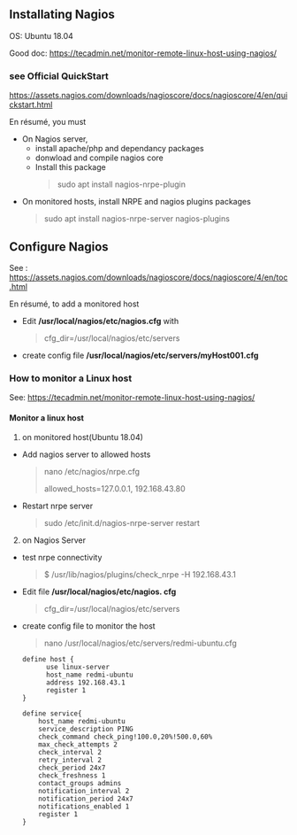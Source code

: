 ##  Installating Nagios
OS: Ubuntu 18.04 

Good doc: https://tecadmin.net/monitor-remote-linux-host-using-nagios/

### see Official QuickStart
https://assets.nagios.com/downloads/nagioscore/docs/nagioscore/4/en/quickstart.html

En résumé, you must
- On Nagios server,
  - install apache/php and dependancy packages
  - donwload and compile nagios core
  - Install this package
    > sudo apt install nagios-nrpe-plugin
- On monitored hosts, install NRPE and nagios plugins packages
  > sudo apt install nagios-nrpe-server nagios-plugins 

## Configure Nagios
See :
  https://assets.nagios.com/downloads/nagioscore/docs/nagioscore/4/en/toc.html

En résumé, to add a monitored host
- Edit **/usr/local/nagios/etc/nagios.cfg** with 

  > cfg_dir=/usr/local/nagios/etc/servers
  
- create config file **/usr/local/nagios/etc/servers/myHost001.cfg**

### How to monitor a Linux host
See: https://tecadmin.net/monitor-remote-linux-host-using-nagios/

#### Monitor a linux host
1. on monitored host(Ubuntu 18.04)
- Add nagios server to allowed hosts
  > nano /etc/nagios/nrpe.cfg
  >
  > allowed_hosts=127.0.0.1, 192.168.43.80
- Restart nrpe server
  > sudo /etc/init.d/nagios-nrpe-server restart
  
2. on Nagios Server
- test nrpe connectivity
  > $ /usr/lib/nagios/plugins/check_nrpe -H 192.168.43.1
- Edit file **/usr/local/nagios/etc/nagios. cfg**
  > cfg_dir=/usr/local/nagios/etc/servers
- create config file to monitor the host
  > nano /usr/local/nagios/etc/servers/redmi-ubuntu.cfg
  >
  ```
  define host {                                                                             
        use linux-server                                                                  
        host_name redmi-ubuntu                                                            
        address 192.168.43.1                                                              
        register 1                                                                        
  }        
  
  define service{                                                                           
      host_name redmi-ubuntu                                                              
      service_description PING                                                            
      check_command check_ping!100.0,20%!500.0,60%                                        
      max_check_attempts 2                                                                
      check_interval 2                                                                    
      retry_interval 2                                                                    
      check_period 24x7                                                                   
      check_freshness 1                                                                   
      contact_groups admins                                                               
      notification_interval 2                                                             
      notification_period 24x7                                                            
      notifications_enabled 1                                                             
      register 1                                                                          
  }
  ```







